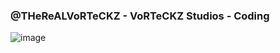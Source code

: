 ### @THeReALVoRTeCKZ - VoRTeCKZ Studios - Coding
![image]([https://i.imgur.com/m1aCFl4.png](https://i.imgur.com/z7q1Stl.png)https://i.imgur.com/z7q1Stl.png)
